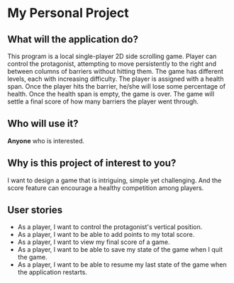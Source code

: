 # My Personal Project

## What will the application do?
This program is a local single-player 2D side scrolling game. Player can control the protagonist, attempting 
to move persistently to the right and between columns of barriers without hitting them. The game has different 
levels, each with increasing difficulty. The player is assigned with a health span. Once the player hits the 
barrier, he/she will lose some percentage of health. Once the health span is empty, the game is over. The game 
will settle a final score of how many barriers the player 
went through.

## Who will use it?
**Anyone** who is interested.

## Why is this project of interest to you?
I want to design a game that is intriguing, simple yet challenging. And the score feature can encourage a healthy 
competition among players.

## User stories
- As a player, I want to control the protagonist's vertical position.
- As a player, I want to be able to add points to my total score.
- As a player, I want to view my final score of a game.
- As a player, I want to be able to save my state of the game when I quit the game.
- As a player, I want to be able to resume my last state of the game when the application restarts.


 